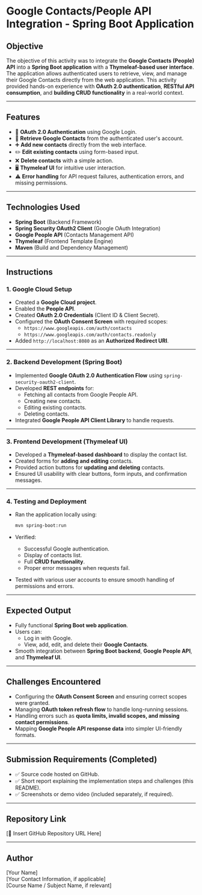 # Google Contacts/People API Integration - Spring Boot Application

## Objective

The objective of this activity was to integrate the **Google Contacts (People) API** into a **Spring Boot application** with a **Thymeleaf-based user interface**. The application allows authenticated users to retrieve, view, and manage their Google Contacts directly from the web application. This activity provided hands-on experience with **OAuth 2.0 authentication**, **RESTful API consumption**, and **building CRUD functionality** in a real-world context.

---

## Features

- 🔐 **OAuth 2.0 Authentication** using Google Login.
- 📇 **Retrieve Google Contacts** from the authenticated user's account.
- ➕ **Add new contacts** directly from the web interface.
- ✏️ **Edit existing contacts** using form-based input.
- ❌ **Delete contacts** with a simple action.
- 🖥️ **Thymeleaf UI** for intuitive user interaction.
- ⚠️ **Error handling** for API request failures, authentication errors, and missing permissions.

---

## Technologies Used

- **Spring Boot** (Backend Framework)
- **Spring Security OAuth2 Client** (Google OAuth Integration)
- **Google People API** (Contacts Management API)
- **Thymeleaf** (Frontend Template Engine)
- **Maven** (Build and Dependency Management)

---

## Instructions

### 1. Google Cloud Setup

- Created a **Google Cloud project**.
- Enabled the **People API**.
- Created **OAuth 2.0 Credentials** (Client ID & Client Secret).
- Configured the **OAuth Consent Screen** with required scopes:
    - `https://www.googleapis.com/auth/contacts`
    - `https://www.googleapis.com/auth/contacts.readonly`
- Added `http://localhost:8080` as an **Authorized Redirect URI**.

---

### 2. Backend Development (Spring Boot)

- Implemented **Google OAuth 2.0 Authentication Flow** using `spring-security-oauth2-client`.
- Developed **REST endpoints** for:
    - Fetching all contacts from Google People API.
    - Creating new contacts.
    - Editing existing contacts.
    - Deleting contacts.
- Integrated **Google People API Client Library** to handle requests.

---

### 3. Frontend Development (Thymeleaf UI)

- Developed a **Thymeleaf-based dashboard** to display the contact list.
- Created forms for **adding and editing** contacts.
- Provided action buttons for **updating and deleting** contacts.
- Ensured UI usability with clear buttons, form inputs, and confirmation messages.

---

### 4. Testing and Deployment

- Ran the application locally using:

    ```bash
    mvn spring-boot:run
    ```

- Verified:
    - Successful Google authentication.
    - Display of contacts list.
    - Full **CRUD functionality**.
    - Proper error messages when requests fail.
- Tested with various user accounts to ensure smooth handling of permissions and errors.

---

## Expected Output

- Fully functional **Spring Boot web application**.
- Users can:
    - Log in with Google.
    - View, add, edit, and delete their **Google Contacts**.
- Smooth integration between **Spring Boot backend**, **Google People API**, and **Thymeleaf UI**.

---

## Challenges Encountered

- Configuring the **OAuth Consent Screen** and ensuring correct scopes were granted.
- Managing **OAuth token refresh flow** to handle long-running sessions.
- Handling errors such as **quota limits, invalid scopes, and missing contact permissions**.
- Mapping **Google People API response data** into simpler UI-friendly formats.

---

## Submission Requirements (Completed)

- ✅ Source code hosted on GitHub.
- ✅ Short report explaining the implementation steps and challenges (this README).
- ✅ Screenshots or demo video (included separately, if required).

---

## Repository Link

[🔗 Insert GitHub Repository URL Here]

---

## Author

[Your Name]  
[Your Contact Information, if applicable]  
[Course Name / Subject Name, if relevant]

